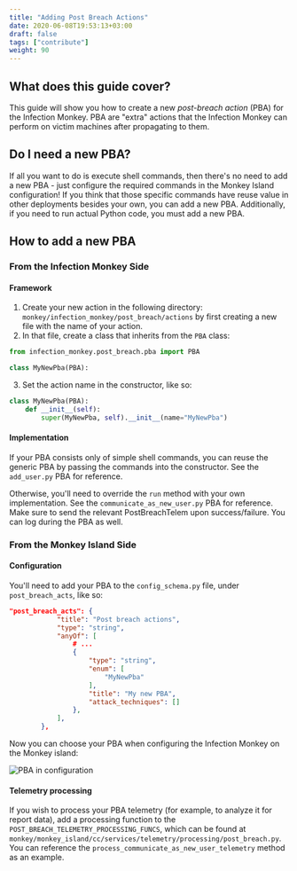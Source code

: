 ```yaml
---
title: "Adding Post Breach Actions"
date: 2020-06-08T19:53:13+03:00
draft: false
tags: ["contribute"]
weight: 90
---
```


## What does this guide cover?

This guide will show you how to create a new _post-breach action_ (PBA) for the Infection Monkey. PBA are "extra" actions that the Infection Monkey can perform on victim machines after propagating to them.

## Do I need a new PBA?

If all you want to do is execute shell commands, then there's no need to add a new PBA - just configure the required commands in the Monkey Island configuration! If you think that those specific commands have reuse value in other deployments besides your own, you can add a new PBA. Additionally, if you need to run actual Python code, you must add a new PBA.

## How to add a new PBA

### From the Infection Monkey Side

#### Framework

1. Create your new action in the following directory: `monkey/infection_monkey/post_breach/actions` by first creating a new file with the name of your action.
2. In that file, create a class that inherits from the `PBA` class:

```python
from infection_monkey.post_breach.pba import PBA

class MyNewPba(PBA):
```

3. Set the action name in the constructor, like so:

```python
class MyNewPba(PBA):
    def __init__(self):
        super(MyNewPba, self).__init__(name="MyNewPba")
```

#### Implementation

If your PBA consists only of simple shell commands, you can reuse the generic PBA by passing the commands into the constructor. See the `add_user.py` PBA for reference.

Otherwise, you'll need to override the `run` method with your own implementation. See the `communicate_as_new_user.py` PBA for reference. Make sure to send the relevant PostBreachTelem upon success/failure. You can log during the PBA as well.

### From the Monkey Island Side

#### Configuration

You'll need to add your PBA to the `config_schema.py` file, under `post_breach_acts`, like so:

```json
"post_breach_acts": {
            "title": "Post breach actions",
            "type": "string",
            "anyOf": [
                # ...
                {
                    "type": "string",
                    "enum": [
                        "MyNewPba"
                    ],
                    "title": "My new PBA",
                    "attack_techniques": []
                },
            ],
        },
```

Now you can choose your PBA when configuring the Infection Monkey on the Monkey island:

![PBA in configuration](https://i.imgur.com/9PrcWr0.png)

#### Telemetry processing

If you wish to process your PBA telemetry (for example, to analyze it for report data), add a processing function to the `POST_BREACH_TELEMETRY_PROCESSING_FUNCS`, which can be found at `monkey/monkey_island/cc/services/telemetry/processing/post_breach.py`. You can reference the `process_communicate_as_new_user_telemetry` method as an example.
